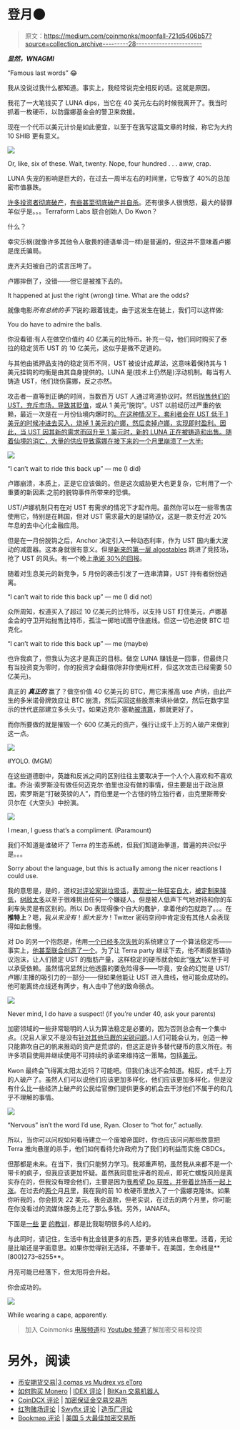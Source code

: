 # 登月🌑

> 原文：<https://medium.com/coinmonks/moonfall-721d5406b57?source=collection_archive---------28----------------------->

***显然，WNAGMI***

“Famous last words” 😂

我从没说过我什么都知道。事实上，我经常说完全相反的话。这就是原因。

我花了一大笔钱买了 LUNA dips，当它在 40 美元左右的时候我离开了。我当时抓着一枚硬币，以防露娜基金会的警卫来救援。

现在一个代币以美元计价是如此便宜，以至于在我写这篇文章的时候，称它为大约 10 SHIB 更有意义。

![](img/821da4808a6872747f779ed6c4d4aa23.png)

Or, like, six of these. Wait, twenty. Nope, four hundred . . . aww, crap.

LUNA 失宠的影响是巨大的，在过去一周半左右的时间里，它导致了 40%的总加密市值暴跌。

[许多投资者彻底破产](https://www.youtube.com/watch?v=Npvldfda_4Q)，[有些甚至彻底破产并自杀](https://www.reddit.com/r/terraluna/comments/un40h4/my_excolleague_attempted_suicide/)。还有很多人很愤怒，最大的替罪羊似乎是。。。Terraform Labs 联合创始人 Do Kwon？

什么？

幸灾乐祸(就像许多其他令人敬畏的德语单词一样)是普遍的，但这并不意味着卢娜是庞氏骗局。

庞齐夫妇被自己的谎言压垮了。

卢娜摔倒了，没错——但它是被推下去的。

It happened at just the right (wrong) time. What are the odds?

就像电影*所有总统的手下*说的:跟着钱走。由于这发生在链上，我们可以这样做:

You do have to admire the balls.

你没看错:有人在做空价值约 40 亿美元的比特币。补充一句，他们同时购买了泰拉的稳定货币 UST 的 10 亿美元，这似乎是微不足道的。

与其他由抵押品支持的稳定货币不同，UST 被设计成*算法*，这意味着保持其与 1 美元挂钩的均衡是由其自身提供的。LUNA 是(技术上仍然是)浮动机制。每当有人铸造 UST，他们烧伤露娜，反之亦然。

攻击者一直等到正确的时间，当数百万 UST 人通过弯道协议时。然后[抛售他们的 UST，充斥市场，导致其贬值](https://twitter.com/OnChainWizard/status/1524123960257961985)，或从 1 美元“脱钩”。UST 以前经历过严重的依赖，最近一次是在一月份仙境内爆时的[。在这种情况下，套利者会在 UST 低于 1 美元的时候冲进去买入，烧掉 1 美元的卢娜，然后卖掉卢娜，实现即时盈利。因此，当 UST 因其新的需求而回升至 1 美元时，新的 LUNA 正在被铸造和出售。随着仙境的消亡，大量的供应导致露娜在接下来的一个月里崩溃了一大半:](https://subscriptions.finimize.com/content/Q29udGVudFBpZWNlOjQwNjM=)

![](img/8a800cf02d6006fedf3ee2f05ecde0c0.png)

“I can’t wait to ride this back up” — me (I did)

卢娜崩溃，本质上，正是它应该做的。但是这次威胁更大也更复杂，它利用了一个重要的新因素:之前的脱钩事件所带来的恐惧。

UST/卢娜机制只有在对 UST 有需求的情况下才起作用。虽然你可以在一些零售店使用它，特别是在韩国，但对 UST 需求最大的是锚协议，这是一款支付近 20%年息的去中心化金融应用。

但是在一月份脱钩之后，Anchor 决定引入一种动态利率，作为 UST 国内重大波动的减震器。这本身就很有意义。但是[新来的第一层 algostables](https://cryptoslate.com/after-usts-success-a-new-race-for-l1-stablecoins-is-here/) 跳进了竞技场，抢了 UST 的风头。有一个晚上[承诺 30%的回报](https://www.newsbtc.com/news/tron/tron-joins-stablecoin-wars-will-launch-usdd-with-30-apy-here-is-when/)。

随着对生息美元的新竞争，5 月份的袭击引发了一连串清算，UST 持有者纷纷逃离。

“I can’t wait to ride this back up” — me (I did not)

众所周知，权道买入了超过 10 亿美元的比特币，以支持 UST 盯住美元，卢娜基金会的守卫开始抛售比特币，孤注一掷地试图守住底线。但这一切也迫使 BTC 坦克化。

“I can’t wait to ride this back up” — me (maybe)

也许我疯了，但我认为这才是真正的目标。做空 LUNA 赚钱是一回事，但最终只有当投资变为零时，你的投资才会翻倍(除非你使用杠杆，但这次攻击已经需要 50 亿美元)。

真正的 ***真正的*** 赢了？做空价值 40 亿美元的 BTC，用它来推高 use 卢纳，由此产生的多米诺骨牌效应让 BTC 崩溃，然后买回这些股票来填补做空，然后在数字显示的世代底部建立多头头寸。如果迈克尔·塞勒[被清算](https://fortune.com/2022/05/04/michael-saylor-microstrategy-margin-call-bitcoin/)，那就更好了。

而你所要做的就是摧毁一个 600 亿美元的资产，强行让成千上万的人破产来做到这一点。

![](img/a3739603afb649fd366a18c9c9303b71.png)

#YOLO. (MGM)

在这些道德剧中，英雄和反派之间的区别往往主要取决于一个人个人喜欢和不喜欢谁。乔治·索罗斯没有做任何迈克尔·伯里也没有做的事情，但主要是出于政治原因，索罗斯是“打破英镑的人”，而伯里是一个古怪的特立独行者，由克里斯蒂安·贝尔在《大空头》中扮演。

![](img/39873b502a10539b02d58b5cd147b71f.png)

I mean, I guess that’s a compliment. (Paramount)

我们不知道是谁破坏了 Terra 的生态系统，但我们知道跆拳道，普遍的共识似乎是。。。

Sorry about the language, but this is actually among the nicer reactions I could use.

我的意思是，是的，道权[对评论家说垃圾话](https://twitter.com/AlgodTrading/status/1501551655837384707)，[表现出一种狂妄自大](https://twitter.com/stablekwon/status/1522465428320120832)，[被定制来降低](https://twitter.com/stablekwon/status/1464897977793728514)，[树敌太多](https://twitter.com/stablekwon/status/1506494471873081352)以至于很难挑出任何一个嫌疑人。但是被人低声下气地对待和你的车刹车失灵是有区别的。所以 Do 表现得像个自大的蠢驴，拿着他的包就跑了。。。在**推特上**？嗯，我*从来没有*！*胆大妄为*！Twitter 密码空间中肯定没有其他人会表现得如此傲慢。

对 Do 的另一个抱怨是，他用[一个已经多次失败](https://www.coindesk.com/layer2/2022/05/11/do-kwon-is-the-elizabeth-holmes-of-crypto/)的系统建立了一个算法稳定币——事实上，[他甚至联合创造了一个](https://twitter.com/CoinDesk/status/1524408439287463936)。为了让 Terra party 继续下去，他不断膨胀锚协议泡沫，让人们锁定 UST 的脂肪产量，这样稳定的硬币就会如此“[强大](https://twitter.com/stablekwon/status/1502226320989700097)”以至于可以承受依赖。虽然情况显然比他透露的要危险得多——毕竟，安全的幻觉是 UST/卢娜/主播的吸引力的一部分——但如果他能让 UST 进入曲线，他可能会成功的。他可能离终点线还有两步，有人击中了他的致命弱点。

![](img/9f68b73681e8898d0f2fa31697676552.png)

Never mind, I do have a suspect! (if you’re under 40, ask your parents)

加密领域的一些非常聪明的人认为算法稳定是必要的，因为否则总会有一个集中点。(况且人家又不是没有[针对其他马厩的尖锐问题](https://www.ft.com/content/5887ef43-d43a-4608-a1ac-aacc99f076b9)。)人们可能会认为，创造一种只能靠吹自己的帆来推动的资产是荒谬的，但这正是许多替代硬币的意义所在。有许多项目使用并继续使用不可持续的承诺来维持这一策略，包括[美元](https://www.usdebtclock.org/)。

Kwon 最终会飞得离太阳太近吗？可能吧。但我们永远不会知道。相反，成千上万的人破产了。虽然人们可以说他们应该更加多样化，他们应该更加多样化，但是没有什么比一些经济上破产的公民给官僚们提供更多的机会去干涉他们不属于的和几乎不理解的事情。

![](img/1da7ff715c03a0c0974d797bf9ebc075.png)

“Nervous” isn’t the word I’d use, Ryan. Closer to “hot for,” actually.

所以，当你可以问权如何看待建立一个废墟帝国时，你也应该问问那些故意把 Terra 推向悬崖的杀手，他们如何看待允许政府为了我们的利益而实施 CBDCs。

但那都是未来。在当下，我们只能努力学习。我郑重声明，虽然我从来都不是一个带卡的疯子，但我应该更加怀疑。虽然我同意批评者的观点，即死亡螺旋风险是真实存在的，但我没有理会他们，主要是因为[我希望 Do 获胜，并带着比特币一起上涨](/coinmonks/bitcoins-going-to-the-moon-2ab759ce4c5f)。在过去的[两个](/coinmonks/top-10-cryptos-to-buy-on-coinbase-in-april-2022-8ab5e96b1e56)月[月](/coinmonks/top-10-cryptos-to-buy-on-coinbase-in-may-2022-e99e3b033e2f)里，我在我的前 10 枚硬币里放入了一个露娜克隆体。如果你听我的，你会损失 22 美元。我会退款，但老实说，在过去的两个月里，你可能在你没看过的流媒体服务上花了那么多钱。另外，IANAFA。

下面是[一些](https://twitter.com/thedefiedge/status/1524782511783415813) [更](https://twitter.com/0xHamz/status/1525117474441764865) [的教训](https://twitter.com/Route2FI/status/1525898586306797568)，都是比我聪明很多的人给的。

与此同时，请记住，生活中有比金钱更多的东西，更多的钱来自哪里。活着，无论是比喻还是字面意思。如果你觉得别无选择，不要单干。在美国，生命线是**(800)273–8255**。

月亮可能已经落下，但太阳将会升起。

你会成功的。

![](img/925a4aadb94ec1bd8097587bcd9b4c65.png)

While wearing a cape, apparently.

> 加入 Coinmonks [电报频道](https://t.me/coincodecap)和 [Youtube 频道](https://www.youtube.com/c/coinmonks/videos)了解加密交易和投资

# 另外，阅读

*   [币安期货交易](https://coincodecap.com/binance-futures-trading)|[3 comas vs Mudrex vs eToro](https://coincodecap.com/mudrex-3commas-etoro)
*   [如何购买 Monero](https://coincodecap.com/buy-monero) | [IDEX 评论](https://coincodecap.com/idex-review) | [BitKan 交易机器人](https://coincodecap.com/bitkan-trading-bot)
*   [CoinDCX 评论](/coinmonks/coindcx-review-8444db3621a2) | [加密保证金交易交易所](https://coincodecap.com/crypto-margin-trading-exchanges)
*   [红狗赌场评论](https://coincodecap.com/red-dog-casino-review) | [Swyftx 评论](https://coincodecap.com/swyftx-review) | [造币厂评论](https://coincodecap.com/coingate-review)
*   [Bookmap 评论](https://coincodecap.com/bookmap-review-2021-best-trading-software) | [美国 5 大最佳加密交易所](https://coincodecap.com/crypto-exchange-usa)